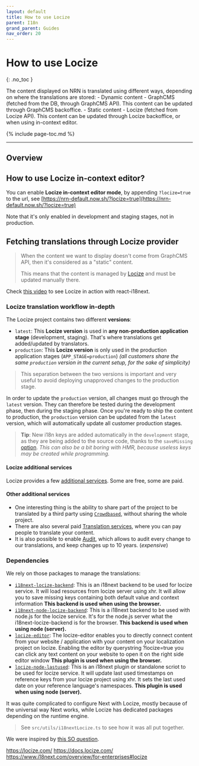 ```yaml
---
layout: default
title: How to use Locize
parent: I18n
grand_parent: Guides
nav_order: 20
---
```


# How to use Locize
{: .no_toc }

<div class="code-example" markdown="1">
The content displayed on NRN is translated using different ways, depending on where the translations are stored:
- Dynamic content - GraphCMS (fetched from the DB, through GraphCMS API). This content can be updated through GraphCMS backoffice.
- Static content - Locize (fetched from Locize API). This content can be updated through Locize backoffice, or when using in-context editor.
</div>

{% include page-toc.md %}

---

## Overview

## How to use Locize in-context editor?

You can enable **Locize in-context editor mode**, by appending `?locize=true` to the url, see [https://nrn-default.now.sh/?locize=true](https://nrn-default.now.sh/?locize=true)

Note that it's only enabled in development and staging stages, not in production.

## Fetching translations through Locize provider

> When the content we want to display doesn't come from GraphCMS API, then it's considered as a "static" content.
>
> This means that the content is managed by [Locize](https://locize.com?ref=unly-nrn) and must be updated manually there.

Check [this video](https://www.youtube.com/watch?v=9NOzJhgmyQE) to see Locize in action with react-i18next.

### Locize translation workflow in-depth

The Locize project contains two different **versions**:

- `latest`: This **Locize version** is used in **any non-production application stage** (development, staging). That's where translations get added/updated by translators.
- `production`: This **Locize version** is only used in the production application stages (`APP_STAGE=production`) _(all customers share the same `production` version in the current setup, for the sake of simplicity)_

> This separation between the two versions is important and very useful to avoid deploying unapproved changes to the production stage.

In order to update the `production` version, all changes must go through the `latest` version.
They can therefore be tested during the development phase, then during the staging phase.
Once you're ready to ship the content to production, the `production` version can be updated from the `latest` version, which will automatically update all customer production stages.

> **Tip**: New i18n keys are added automatically in the `development` stage, as they are being added to the source code, thanks to the `saveMissing` [option](src/utils/i18nextLocize.ts). _This can also be a bit boring with HMR, because useless keys may be created while programming._

#### Locize additional services

Locize provides a few [additional services](https://locize.com/services.html?ref=unly-nrn). Some are free, some are paid.

#### Other additional services

- One interesting thing is the ability to share part of the project to be translated by a third party using [`Crowdbased`](https://locize.com/services.html?ref=unly-nrn), without sharing the whole project.
- There are also several paid [Translation services](https://locize.com/services.html?ref=unly-nrn), where you can pay people to translate your content.
- It is also possible to enable [Audit](https://locize.com/services.html?ref=unly-nrn), which allows to audit every change to our translations, and keep changes up to 10 years. (_expensive_)

### Dependencies

We rely on those packages to manage the translations:
- [`i18next-locize-backend`](https://www.npmjs.com/package/i18next-locize-backend): This is an i18next backend to be used for locize service. It will load resources from locize server using xhr.
  It will allow you to save missing keys containing both default value and context information
  **This backend is used when using the browser.**
- [`i18next-node-locize-backend`](https://www.npmjs.com/package/i18next-node-locize-backend): This is a i18next backend to be used with node.js for the locize service. It's for the node.js server what the i18next-locize-backend is for the browser.
  **This backend is used when using node (server).**
- [`locize-editor`](https://www.npmjs.com/package/locize-editor): The locize-editor enables you to directly connect content from your website / application with your content on your localization project on locize.
  Enabling the editor by querystring ?locize=true you can click any text content on your website to open it on the right side editor window
  **This plugin is used when using the browser.**
- [`locize-node-lastused`](https://www.npmjs.com/package/locize-node-lastused): This is an i18next plugin or standalone scriot to be used for locize service. It will update last used timestamps on reference keys from your locize project using xhr. It sets the last used date on your reference language's namespaces.
  **This plugin is used when using node (server).**

It was quite complicated to configure Next with Locize, mostly because of the universal way Next works, while Locize has dedicated packages depending on the runtime engine.

> See `src/utils/i18nextLocize.ts` to see how it was all put together.

We were inspired by [this SO question](https://stackoverflow.com/questions/55994799/how-to-integrate-next-i18next-nextjs-locize/58782594).


https://locize.com/
https://docs.locize.com/
https://www.i18next.com/overview/for-enterprises#locize
